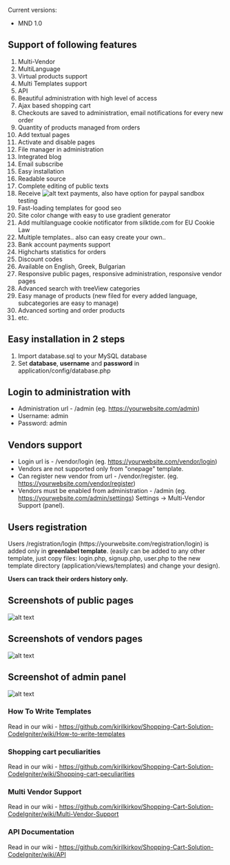 Current versions:

* MND 1.0

## Support of following features

1. Multi-Vendor
2. MultiLanguage
3. Virtual products support
4. Multi Templates support
5. API
6. Beautiful administration with high level of access
7. Ajax based shopping cart
8. Checkouts are saved to administration, email notifications for every new order
9. Quantity of products managed from orders
10. Add textual pages
11. Activate and disable pages
12. File manager in administration
13. Integrated blog
14. Email subscribe
15. Easy installation
16. Readable source
17. Complete editing of public texts
18. Receive ![alt text](https://raw.githubusercontent.com/kirilkirkov/Shopping-Cart-Solution-CodeIgniter/master/github/paypalLogo.png "Logo Title Text 1") payments, also have option for paypal sandbox testing
19. Fast-loading templates for good seo
20. Site color change with easy to use gradient generator
21. Add multilanguage cookie notificator from silktide.com for EU Cookie Law 
22. Multiple templates.. also can easy create your own.. 
23. Bank account payments support
24. Highcharts statistics for orders
25. Discount codes
26. Available on English, Greek, Bulgarian
27. Responsive public pages, responsive administration, responsive vendor pages
28. Advanced search with treeView categories
29. Easy manage of products (new filed for every added language, subcategories are easy to manage)
30. Advanced sorting and order products
31. etc.

## Easy installation in 2 steps
1. Import database.sql to your MySQL database
2. Set <b>database</b>, <b>username</b> and <b>password</b> in application/config/database.php

## Login to administration with
- Administration url - /admin (eg. https://yourwebsite.com/admin)
- Username: admin 
- Password: admin

## Vendors support
- Login url is - /vendor/login (eg. https://yourwebsite.com/vendor/login)
- Vendors are not supported only from "onepage" template.
- Can register new vendor from url - /vendor/register.  (eg. https://yourwebsite.com/vendor/register)
- Vendors must be enabled from administration - /admin (eg. https://yourwebsite.com/admin/settings) Settings -> Multi-Vendor Support (panel).

## Users registration
<p>Users /registration/login (https://yourwebsite.com/registration/login) is added only in <b>greenlabel template</b>. (easily can be added to any other template, just copy files: login.php, signup.php, user.php to the new template directory (application/views/templates) and change your design).</p>
<b>Users can track their orders history only.</b>

## Screenshots of public pages
![alt text](https://raw.githubusercontent.com/kirilkirkov/Shopping-Cart-Solution-CodeIgniter/master/github/templates.png "Logo Title Text 1")

## Screenshots of vendors pages
![alt text](https://raw.githubusercontent.com/kirilkirkov/Shopping-Cart-Solution-CodeIgniter/master/github/vendors_pages.jpg "Logo Title Text 1")

## Screenshot of admin panel
![alt text](https://raw.githubusercontent.com/kirilkirkov/Shopping-Cart-Solution-CodeIgniter/master/github/admin_panel4.png "Logo Title Text 1")

### How To Write Templates
Read in our wiki - https://github.com/kirilkirkov/Shopping-Cart-Solution-CodeIgniter/wiki/How-to-write-templates

### Shopping cart peculiarities
Read in our wiki - https://github.com/kirilkirkov/Shopping-Cart-Solution-CodeIgniter/wiki/Shopping-cart-peculiarities

### Multi Vendor Support
Read in our wiki - https://github.com/kirilkirkov/Shopping-Cart-Solution-CodeIgniter/wiki/Multi-Vendor-Support

### API Documentation
Read in our wiki - https://github.com/kirilkirkov/Shopping-Cart-Solution-CodeIgniter/wiki/API
